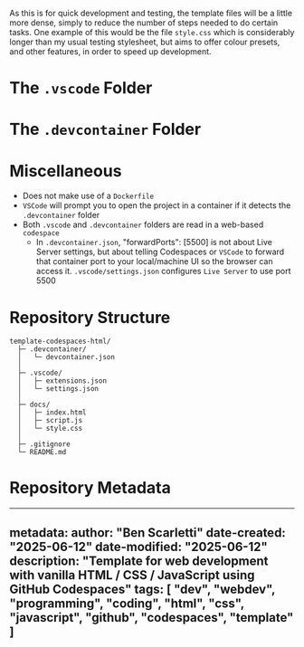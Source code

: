 As this is for quick development and testing, the template files will be a little more dense, simply to reduce the number of steps needed to do certain tasks. One example of this would be the file `style.css` which is considerably longer than my usual testing stylesheet, but aims to offer colour presets, and other features, in order to speed up development.

# The `.vscode` Folder
# The `.devcontainer` Folder

# Miscellaneous
- Does not make use of a `Dockerfile`
- `VSCode` will prompt you to open the project in a container if it detects the `.devcontainer` folder
- Both `.vscode` and `.devcontainer` folders are read in a web-based `codespace`
  - In `.devcontainer.json`, "forwardPorts": [5500] is not about Live Server settings, but about telling Codespaces or `VSCode` to forward that container port to your local/machine UI so the browser can access it. `.vscode/settings.json` configures `Live Server` to use port 5500

# Repository Structure
```text
template-codespaces-html/
  ├─ .devcontainer/
  │   └─ devcontainer.json
  │
  ├─ .vscode/
  │   ├─ extensions.json
  │   └─ settings.json
  │
  ├─ docs/
  │   ├─ index.html
  │   ├─ script.js
  │   └─ style.css
  │
  ├─ .gitignore
  └─ README.md
```




# Repository Metadata
---
metadata:
  author: "Ben Scarletti"
  date-created: "2025-06-12"
  date-modified: "2025-06-12"
  description: "Template for web development with vanilla HTML / CSS / JavaScript using GitHub Codespaces"
  tags: [
    "dev", "webdev", "programming", "coding", "html", "css", "javascript", "github", "codespaces", "template"
  ]
---